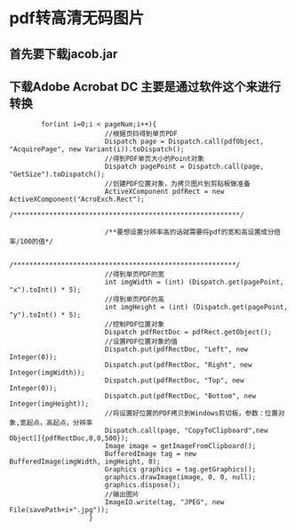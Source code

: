 # pdf转高清无码图片

## 首先要下载jacob.jar
## 下载Adobe Acrobat DC 主要是通过软件这个来进行转换
            for(int i=0;i < pageNum;i++){
                            //根据页码得到单页PDF
                            Dispatch page = Dispatch.call(pdfObject, "AcquirePage", new Variant(i)).toDispatch();
                            //得到PDF单页大小的Point对象
                            Dispatch pagePoint = Dispatch.call(page, "GetSize").toDispatch();
                            //创建PDF位置对象，为拷贝图片到剪贴板做准备
                            ActiveXComponent pdfRect = new ActiveXComponent("AcroExch.Rect");
                            /*********************************************************/

                            /**要想设置分辨率高的话就需要将pdf的宽和高设置成分倍率/100的值*/

                            /********************************************************/
                            //得到单页PDF的宽
                            int imgWidth = (int) (Dispatch.get(pagePoint, "x").toInt() * 5);
                            //得到单页PDF的高
                            int imgHeight = (int) (Dispatch.get(pagePoint, "y").toInt() * 5);
                            //控制PDF位置对象
                            Dispatch pdfRectDoc = pdfRect.getObject();
                            //设置PDF位置对象的值
                            Dispatch.put(pdfRectDoc, "Left", new Integer(0));
                            Dispatch.put(pdfRectDoc, "Right", new Integer(imgWidth));
                            Dispatch.put(pdfRectDoc, "Top", new Integer(0));
                            Dispatch.put(pdfRectDoc, "Bottom", new Integer(imgHeight));
                            //将设置好位置的PDF拷贝到Windows剪切板，参数：位置对象,宽起点，高起点，分辨率
                            Dispatch.call(page, "CopyToClipboard",new Object[]{pdfRectDoc,0,0,500});
                            Image image = getImageFromClipboard();
                            BufferedImage tag = new BufferedImage(imgWidth, imgHeight, 8);
                            Graphics graphics = tag.getGraphics();
                            graphics.drawImage(image, 0, 0, null);
                            graphics.dispose();
                            //输出图片
                            ImageIO.write(tag, "JPEG", new File(savePath+i+".jpg"));
                        }